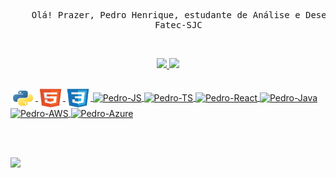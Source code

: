 <div align="center">

  
  <pre>
    Olá! Prazer, Pedro Henrique, estudante de Análise e Desenvolvimento de Sistemas 👋
    Fatec-SJC
  </pre>
</div>   

##

<div align="center">
<a href="https://github.com/pedrohenribeiro">
<img loading="lazy" height="180em" src="https://github-readme-stats.vercel.app/api?username=pedrohenribeiro&show_icons=true&theme=jolly&include_all_commits=true&count_private=true&border_radius=15&border_color=ff64da"/>
<img loading="lazy" height="180em" src="https://github-readme-stats.vercel.app/api/top-langs/?username=pedrohenribeiro&layout=compact&langs_count=7&theme=jolly&border_radius=15&border_color=ff64da"/>
</div>
  
##
<div style="display: inline_block">
  <img align="center" alt="Pedro-Python" height="30" width="40" src="https://raw.githubusercontent.com/devicons/devicon/master/icons/python/python-original.svg">
  <img align="center" alt="Pedro-HTML" height="30" width="40" src="https://raw.githubusercontent.com/devicons/devicon/master/icons/html5/html5-original.svg">
  <img align="center" alt="Pedro-CSS" height="30" width="40" src="https://raw.githubusercontent.com/devicons/devicon/master/icons/css3/css3-original.svg">
  <img align="center" alt="Pedro-JS" height="30" width="40" src="https://cdn.jsdelivr.net/gh/devicons/devicon@latest/icons/javascript/javascript-original.svg" />    
  <img align="center" alt="Pedro-TS" height="30" width="40" src="https://cdn.jsdelivr.net/gh/devicons/devicon@latest/icons/typescript/typescript-original.svg" />
  <img align="center" alt="Pedro-React" height="30" width="40" src="https://cdn.jsdelivr.net/gh/devicons/devicon@latest/icons/react/react-original.svg" />   
  <img align="center" alt="Pedro-Java" height="30" width="40" src="https://cdn.jsdelivr.net/gh/devicons/devicon@latest/icons/java/java-original.svg" />     
  <img align="center" alt="Pedro-AWS" height="30" width="40" src="https://cdn.jsdelivr.net/gh/devicons/devicon@latest/icons/amazonwebservices/amazonwebservices-original-wordmark.svg" />
  <img align="center" alt="Pedro-Azure" height="30" width="40" src="https://cdn.jsdelivr.net/gh/devicons/devicon@latest/icons/azure/azure-original.svg" />
    
  <br><br>
  
<div> 
  <a href="https://www.linkedin.com/in/pedrohenribeiro1" target="_blank"><img src="https://img.shields.io/badge/-LinkedIn-%230077B5?style=for-the-badge&logo=linkedin&logoColor=white" target="_blank"></a> 
</div>


